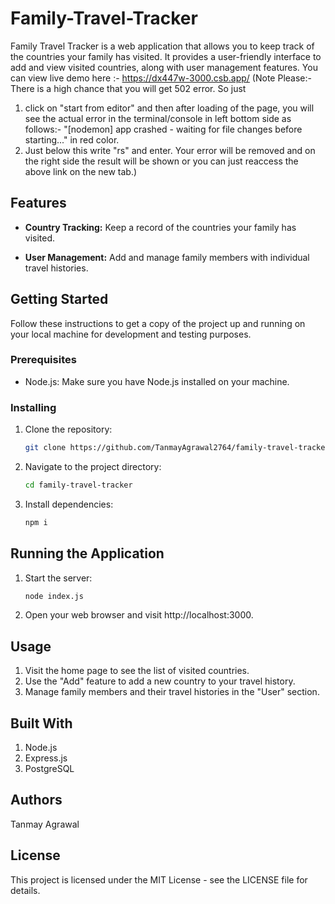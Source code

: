 # Family-Travel-Tracker

Family Travel Tracker is a web application that allows you to keep track of the countries your family has visited. It provides a user-friendly interface to add and view visited countries, along with user management features.
You can view live demo here :- https://dx447w-3000.csb.app/ (Note Please:- There is a high chance that you will get 502 error. So just 
1. click on "start from editor" and then after loading of the page, you will see the actual error in the terminal/console in left bottom side as follows:- "[nodemon] app crashed - waiting for file changes before starting..." in red color. 
2. Just below this write "rs" and enter. Your error will be removed and on the right side the result will be shown or you can just reaccess the above link on the new tab.)

## Features

- **Country Tracking:** Keep a record of the countries your family has visited.

- **User Management:** Add and manage family members with individual travel histories.

## Getting Started

Follow these instructions to get a copy of the project up and running on your local machine for development and testing purposes.

### Prerequisites

- Node.js: Make sure you have Node.js installed on your machine.

### Installing

1. Clone the repository:

   ```bash
   git clone https://github.com/TanmayAgrawal2764/family-travel-tracker.git
2. Navigate to the project directory:
   ```bash
   cd family-travel-tracker
3. Install dependencies:
   ```bash
   npm i
   
## Running the Application
1. Start the server:
   ```bash
   node index.js
2. Open your web browser and visit http://localhost:3000.

## Usage
1. Visit the home page to see the list of visited countries.
2. Use the "Add" feature to add a new country to your travel history.
3. Manage family members and their travel histories in the "User" section.

## Built With
1. Node.js
2. Express.js
3. PostgreSQL

## Authors
Tanmay Agrawal

## License
This project is licensed under the MIT License - see the LICENSE file for details.
